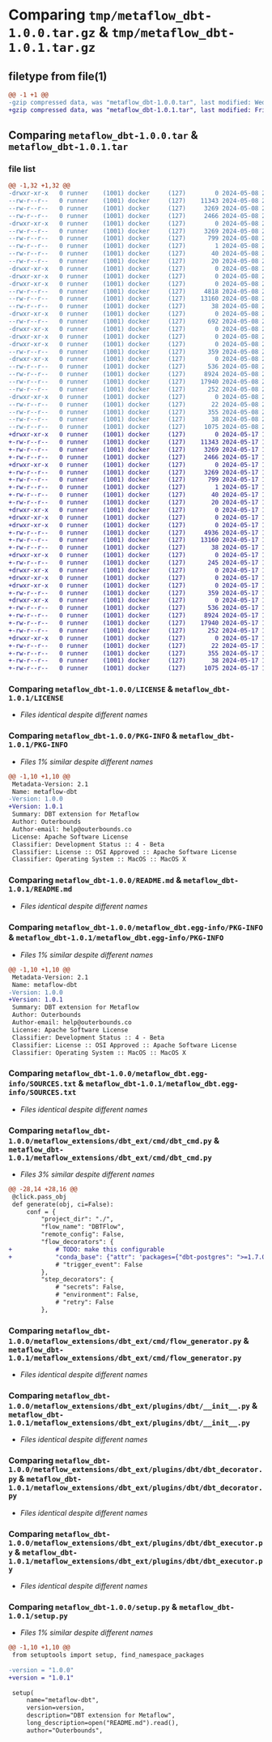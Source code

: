# Comparing `tmp/metaflow_dbt-1.0.0.tar.gz` & `tmp/metaflow_dbt-1.0.1.tar.gz`

## filetype from file(1)

```diff
@@ -1 +1 @@
-gzip compressed data, was "metaflow_dbt-1.0.0.tar", last modified: Wed May  8 20:05:24 2024, max compression
+gzip compressed data, was "metaflow_dbt-1.0.1.tar", last modified: Fri May 17 10:18:52 2024, max compression
```

## Comparing `metaflow_dbt-1.0.0.tar` & `metaflow_dbt-1.0.1.tar`

### file list

```diff
@@ -1,32 +1,32 @@
-drwxr-xr-x   0 runner    (1001) docker     (127)        0 2024-05-08 20:05:24.304743 metaflow_dbt-1.0.0/
--rw-r--r--   0 runner    (1001) docker     (127)    11343 2024-05-08 20:05:15.000000 metaflow_dbt-1.0.0/LICENSE
--rw-r--r--   0 runner    (1001) docker     (127)     3269 2024-05-08 20:05:24.304743 metaflow_dbt-1.0.0/PKG-INFO
--rw-r--r--   0 runner    (1001) docker     (127)     2466 2024-05-08 20:05:15.000000 metaflow_dbt-1.0.0/README.md
-drwxr-xr-x   0 runner    (1001) docker     (127)        0 2024-05-08 20:05:24.300743 metaflow_dbt-1.0.0/metaflow_dbt.egg-info/
--rw-r--r--   0 runner    (1001) docker     (127)     3269 2024-05-08 20:05:24.000000 metaflow_dbt-1.0.0/metaflow_dbt.egg-info/PKG-INFO
--rw-r--r--   0 runner    (1001) docker     (127)      799 2024-05-08 20:05:24.000000 metaflow_dbt-1.0.0/metaflow_dbt.egg-info/SOURCES.txt
--rw-r--r--   0 runner    (1001) docker     (127)        1 2024-05-08 20:05:24.000000 metaflow_dbt-1.0.0/metaflow_dbt.egg-info/dependency_links.txt
--rw-r--r--   0 runner    (1001) docker     (127)       40 2024-05-08 20:05:24.000000 metaflow_dbt-1.0.0/metaflow_dbt.egg-info/requires.txt
--rw-r--r--   0 runner    (1001) docker     (127)       20 2024-05-08 20:05:24.000000 metaflow_dbt-1.0.0/metaflow_dbt.egg-info/top_level.txt
-drwxr-xr-x   0 runner    (1001) docker     (127)        0 2024-05-08 20:05:24.296743 metaflow_dbt-1.0.0/metaflow_extensions/
-drwxr-xr-x   0 runner    (1001) docker     (127)        0 2024-05-08 20:05:24.296743 metaflow_dbt-1.0.0/metaflow_extensions/dbt_ext/
-drwxr-xr-x   0 runner    (1001) docker     (127)        0 2024-05-08 20:05:24.300743 metaflow_dbt-1.0.0/metaflow_extensions/dbt_ext/cmd/
--rw-r--r--   0 runner    (1001) docker     (127)     4818 2024-05-08 20:05:15.000000 metaflow_dbt-1.0.0/metaflow_extensions/dbt_ext/cmd/dbt_cmd.py
--rw-r--r--   0 runner    (1001) docker     (127)    13160 2024-05-08 20:05:15.000000 metaflow_dbt-1.0.0/metaflow_extensions/dbt_ext/cmd/flow_generator.py
--rw-r--r--   0 runner    (1001) docker     (127)       38 2024-05-08 20:05:15.000000 metaflow_dbt-1.0.0/metaflow_extensions/dbt_ext/cmd/mfextinit_dbt_ext.py
-drwxr-xr-x   0 runner    (1001) docker     (127)        0 2024-05-08 20:05:24.300743 metaflow_dbt-1.0.0/metaflow_extensions/dbt_ext/config/
--rw-r--r--   0 runner    (1001) docker     (127)      692 2024-05-08 20:05:15.000000 metaflow_dbt-1.0.0/metaflow_extensions/dbt_ext/config/mfextinit_dbt_ext.py
-drwxr-xr-x   0 runner    (1001) docker     (127)        0 2024-05-08 20:05:24.300743 metaflow_dbt-1.0.0/metaflow_extensions/dbt_ext/plugins/
-drwxr-xr-x   0 runner    (1001) docker     (127)        0 2024-05-08 20:05:24.296743 metaflow_dbt-1.0.0/metaflow_extensions/dbt_ext/plugins/cards/
-drwxr-xr-x   0 runner    (1001) docker     (127)        0 2024-05-08 20:05:24.300743 metaflow_dbt-1.0.0/metaflow_extensions/dbt_ext/plugins/cards/dbt_docs/
--rw-r--r--   0 runner    (1001) docker     (127)      359 2024-05-08 20:05:15.000000 metaflow_dbt-1.0.0/metaflow_extensions/dbt_ext/plugins/cards/dbt_docs/__init__.py
-drwxr-xr-x   0 runner    (1001) docker     (127)        0 2024-05-08 20:05:24.300743 metaflow_dbt-1.0.0/metaflow_extensions/dbt_ext/plugins/dbt/
--rw-r--r--   0 runner    (1001) docker     (127)      536 2024-05-08 20:05:15.000000 metaflow_dbt-1.0.0/metaflow_extensions/dbt_ext/plugins/dbt/__init__.py
--rw-r--r--   0 runner    (1001) docker     (127)     8924 2024-05-08 20:05:15.000000 metaflow_dbt-1.0.0/metaflow_extensions/dbt_ext/plugins/dbt/dbt_decorator.py
--rw-r--r--   0 runner    (1001) docker     (127)    17940 2024-05-08 20:05:15.000000 metaflow_dbt-1.0.0/metaflow_extensions/dbt_ext/plugins/dbt/dbt_executor.py
--rw-r--r--   0 runner    (1001) docker     (127)      252 2024-05-08 20:05:15.000000 metaflow_dbt-1.0.0/metaflow_extensions/dbt_ext/plugins/mfextinit_dbt_ext.py
-drwxr-xr-x   0 runner    (1001) docker     (127)        0 2024-05-08 20:05:24.300743 metaflow_dbt-1.0.0/metaflow_extensions/dbt_ext/toplevel/
--rw-r--r--   0 runner    (1001) docker     (127)       22 2024-05-08 20:05:15.000000 metaflow_dbt-1.0.0/metaflow_extensions/dbt_ext/toplevel/mfextinit_dbt_ext.py
--rw-r--r--   0 runner    (1001) docker     (127)      355 2024-05-08 20:05:15.000000 metaflow_dbt-1.0.0/metaflow_extensions/dbt_ext/toplevel/toplevel.py
--rw-r--r--   0 runner    (1001) docker     (127)       38 2024-05-08 20:05:24.304743 metaflow_dbt-1.0.0/setup.cfg
--rw-r--r--   0 runner    (1001) docker     (127)     1075 2024-05-08 20:05:15.000000 metaflow_dbt-1.0.0/setup.py
+drwxr-xr-x   0 runner    (1001) docker     (127)        0 2024-05-17 10:18:52.165545 metaflow_dbt-1.0.1/
+-rw-r--r--   0 runner    (1001) docker     (127)    11343 2024-05-17 10:18:30.000000 metaflow_dbt-1.0.1/LICENSE
+-rw-r--r--   0 runner    (1001) docker     (127)     3269 2024-05-17 10:18:52.165545 metaflow_dbt-1.0.1/PKG-INFO
+-rw-r--r--   0 runner    (1001) docker     (127)     2466 2024-05-17 10:18:30.000000 metaflow_dbt-1.0.1/README.md
+drwxr-xr-x   0 runner    (1001) docker     (127)        0 2024-05-17 10:18:52.165545 metaflow_dbt-1.0.1/metaflow_dbt.egg-info/
+-rw-r--r--   0 runner    (1001) docker     (127)     3269 2024-05-17 10:18:52.000000 metaflow_dbt-1.0.1/metaflow_dbt.egg-info/PKG-INFO
+-rw-r--r--   0 runner    (1001) docker     (127)      799 2024-05-17 10:18:52.000000 metaflow_dbt-1.0.1/metaflow_dbt.egg-info/SOURCES.txt
+-rw-r--r--   0 runner    (1001) docker     (127)        1 2024-05-17 10:18:52.000000 metaflow_dbt-1.0.1/metaflow_dbt.egg-info/dependency_links.txt
+-rw-r--r--   0 runner    (1001) docker     (127)       40 2024-05-17 10:18:52.000000 metaflow_dbt-1.0.1/metaflow_dbt.egg-info/requires.txt
+-rw-r--r--   0 runner    (1001) docker     (127)       20 2024-05-17 10:18:52.000000 metaflow_dbt-1.0.1/metaflow_dbt.egg-info/top_level.txt
+drwxr-xr-x   0 runner    (1001) docker     (127)        0 2024-05-17 10:18:52.157545 metaflow_dbt-1.0.1/metaflow_extensions/
+drwxr-xr-x   0 runner    (1001) docker     (127)        0 2024-05-17 10:18:52.161545 metaflow_dbt-1.0.1/metaflow_extensions/dbt_ext/
+drwxr-xr-x   0 runner    (1001) docker     (127)        0 2024-05-17 10:18:52.161545 metaflow_dbt-1.0.1/metaflow_extensions/dbt_ext/cmd/
+-rw-r--r--   0 runner    (1001) docker     (127)     4936 2024-05-17 10:18:30.000000 metaflow_dbt-1.0.1/metaflow_extensions/dbt_ext/cmd/dbt_cmd.py
+-rw-r--r--   0 runner    (1001) docker     (127)    13160 2024-05-17 10:18:30.000000 metaflow_dbt-1.0.1/metaflow_extensions/dbt_ext/cmd/flow_generator.py
+-rw-r--r--   0 runner    (1001) docker     (127)       38 2024-05-17 10:18:30.000000 metaflow_dbt-1.0.1/metaflow_extensions/dbt_ext/cmd/mfextinit_dbt_ext.py
+drwxr-xr-x   0 runner    (1001) docker     (127)        0 2024-05-17 10:18:52.161545 metaflow_dbt-1.0.1/metaflow_extensions/dbt_ext/config/
+-rw-r--r--   0 runner    (1001) docker     (127)      245 2024-05-17 10:18:30.000000 metaflow_dbt-1.0.1/metaflow_extensions/dbt_ext/config/mfextinit_dbt_ext.py
+drwxr-xr-x   0 runner    (1001) docker     (127)        0 2024-05-17 10:18:52.161545 metaflow_dbt-1.0.1/metaflow_extensions/dbt_ext/plugins/
+drwxr-xr-x   0 runner    (1001) docker     (127)        0 2024-05-17 10:18:52.161545 metaflow_dbt-1.0.1/metaflow_extensions/dbt_ext/plugins/cards/
+drwxr-xr-x   0 runner    (1001) docker     (127)        0 2024-05-17 10:18:52.161545 metaflow_dbt-1.0.1/metaflow_extensions/dbt_ext/plugins/cards/dbt_docs/
+-rw-r--r--   0 runner    (1001) docker     (127)      359 2024-05-17 10:18:30.000000 metaflow_dbt-1.0.1/metaflow_extensions/dbt_ext/plugins/cards/dbt_docs/__init__.py
+drwxr-xr-x   0 runner    (1001) docker     (127)        0 2024-05-17 10:18:52.161545 metaflow_dbt-1.0.1/metaflow_extensions/dbt_ext/plugins/dbt/
+-rw-r--r--   0 runner    (1001) docker     (127)      536 2024-05-17 10:18:30.000000 metaflow_dbt-1.0.1/metaflow_extensions/dbt_ext/plugins/dbt/__init__.py
+-rw-r--r--   0 runner    (1001) docker     (127)     8924 2024-05-17 10:18:30.000000 metaflow_dbt-1.0.1/metaflow_extensions/dbt_ext/plugins/dbt/dbt_decorator.py
+-rw-r--r--   0 runner    (1001) docker     (127)    17940 2024-05-17 10:18:30.000000 metaflow_dbt-1.0.1/metaflow_extensions/dbt_ext/plugins/dbt/dbt_executor.py
+-rw-r--r--   0 runner    (1001) docker     (127)      252 2024-05-17 10:18:30.000000 metaflow_dbt-1.0.1/metaflow_extensions/dbt_ext/plugins/mfextinit_dbt_ext.py
+drwxr-xr-x   0 runner    (1001) docker     (127)        0 2024-05-17 10:18:52.165545 metaflow_dbt-1.0.1/metaflow_extensions/dbt_ext/toplevel/
+-rw-r--r--   0 runner    (1001) docker     (127)       22 2024-05-17 10:18:30.000000 metaflow_dbt-1.0.1/metaflow_extensions/dbt_ext/toplevel/mfextinit_dbt_ext.py
+-rw-r--r--   0 runner    (1001) docker     (127)      355 2024-05-17 10:18:30.000000 metaflow_dbt-1.0.1/metaflow_extensions/dbt_ext/toplevel/toplevel.py
+-rw-r--r--   0 runner    (1001) docker     (127)       38 2024-05-17 10:18:52.165545 metaflow_dbt-1.0.1/setup.cfg
+-rw-r--r--   0 runner    (1001) docker     (127)     1075 2024-05-17 10:18:30.000000 metaflow_dbt-1.0.1/setup.py
```

### Comparing `metaflow_dbt-1.0.0/LICENSE` & `metaflow_dbt-1.0.1/LICENSE`

 * *Files identical despite different names*

### Comparing `metaflow_dbt-1.0.0/PKG-INFO` & `metaflow_dbt-1.0.1/PKG-INFO`

 * *Files 1% similar despite different names*

```diff
@@ -1,10 +1,10 @@
 Metadata-Version: 2.1
 Name: metaflow-dbt
-Version: 1.0.0
+Version: 1.0.1
 Summary: DBT extension for Metaflow
 Author: Outerbounds
 Author-email: help@outerbounds.co
 License: Apache Software License
 Classifier: Development Status :: 4 - Beta
 Classifier: License :: OSI Approved :: Apache Software License
 Classifier: Operating System :: MacOS :: MacOS X
```

### Comparing `metaflow_dbt-1.0.0/README.md` & `metaflow_dbt-1.0.1/README.md`

 * *Files identical despite different names*

### Comparing `metaflow_dbt-1.0.0/metaflow_dbt.egg-info/PKG-INFO` & `metaflow_dbt-1.0.1/metaflow_dbt.egg-info/PKG-INFO`

 * *Files 1% similar despite different names*

```diff
@@ -1,10 +1,10 @@
 Metadata-Version: 2.1
 Name: metaflow-dbt
-Version: 1.0.0
+Version: 1.0.1
 Summary: DBT extension for Metaflow
 Author: Outerbounds
 Author-email: help@outerbounds.co
 License: Apache Software License
 Classifier: Development Status :: 4 - Beta
 Classifier: License :: OSI Approved :: Apache Software License
 Classifier: Operating System :: MacOS :: MacOS X
```

### Comparing `metaflow_dbt-1.0.0/metaflow_dbt.egg-info/SOURCES.txt` & `metaflow_dbt-1.0.1/metaflow_dbt.egg-info/SOURCES.txt`

 * *Files identical despite different names*

### Comparing `metaflow_dbt-1.0.0/metaflow_extensions/dbt_ext/cmd/dbt_cmd.py` & `metaflow_dbt-1.0.1/metaflow_extensions/dbt_ext/cmd/dbt_cmd.py`

 * *Files 3% similar despite different names*

```diff
@@ -28,14 +28,16 @@
 @click.pass_obj
 def generate(obj, ci=False):
     conf = {
         "project_dir": "./",
         "flow_name": "DBTFlow",
         "remote_config": False,
         "flow_decorators": {
+            # TODO: make this configurable
+            "conda_base": {"attr": 'packages={"dbt-postgres": ">=1.7.0"}'}
             # "trigger_event": False
         },
         "step_decorators": {
             # "secrets": False,
             # "environment": False,
             # "retry": False
         },
```

### Comparing `metaflow_dbt-1.0.0/metaflow_extensions/dbt_ext/cmd/flow_generator.py` & `metaflow_dbt-1.0.1/metaflow_extensions/dbt_ext/cmd/flow_generator.py`

 * *Files identical despite different names*

### Comparing `metaflow_dbt-1.0.0/metaflow_extensions/dbt_ext/plugins/dbt/__init__.py` & `metaflow_dbt-1.0.1/metaflow_extensions/dbt_ext/plugins/dbt/__init__.py`

 * *Files identical despite different names*

### Comparing `metaflow_dbt-1.0.0/metaflow_extensions/dbt_ext/plugins/dbt/dbt_decorator.py` & `metaflow_dbt-1.0.1/metaflow_extensions/dbt_ext/plugins/dbt/dbt_decorator.py`

 * *Files identical despite different names*

### Comparing `metaflow_dbt-1.0.0/metaflow_extensions/dbt_ext/plugins/dbt/dbt_executor.py` & `metaflow_dbt-1.0.1/metaflow_extensions/dbt_ext/plugins/dbt/dbt_executor.py`

 * *Files identical despite different names*

### Comparing `metaflow_dbt-1.0.0/setup.py` & `metaflow_dbt-1.0.1/setup.py`

 * *Files 1% similar despite different names*

```diff
@@ -1,10 +1,10 @@
 from setuptools import setup, find_namespace_packages
 
-version = "1.0.0"
+version = "1.0.1"
 
 setup(
     name="metaflow-dbt",
     version=version,
     description="DBT extension for Metaflow",
     long_description=open("README.md").read(),
     author="Outerbounds",
```

